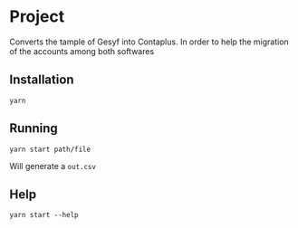 # Project

Converts the tample of Gesyf into Contaplus.
In order to help the migration of the accounts among both softwares

## Installation

`yarn`

## Running

`yarn start path/file`

Will generate a `out.csv`

## Help

`yarn start --help`